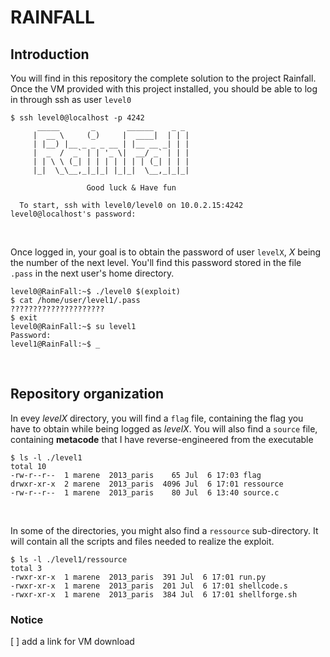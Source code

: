 # RAINFALL

## Introduction
You will find in this repository the complete solution to the project Rainfall.
Once the VM provided with this project installed, you should be able to log in through ssh as user `level0`

```shell
$ ssh level0@localhost -p 4242
	  _____       _       ______    _ _
	 |  __ \     (_)     |  ____|  | | |
	 | |__) |__ _ _ _ __ | |__ __ _| | |
	 |  _  /  _` | | '_ \|  __/ _` | | |
	 | | \ \ (_| | | | | | | | (_| | | |
	 |_|  \_\__,_|_|_| |_|_|  \__,_|_|_|

                 Good luck & Have fun

  To start, ssh with level0/level0 on 10.0.2.15:4242
level0@localhost's password:
```
<br />

Once logged in, your goal is to obtain the password of user `levelX`, *X* being the number of the next level.
You'll find this password stored in the file `.pass` in the next user's home directory.

```shell
level0@RainFall:~$ ./level0 $(exploit)
$ cat /home/user/level1/.pass
?????????????????????
$ exit
level0@RainFall:~$ su level1
Password:
level1@RainFall:~$ _
```
<br />

## Repository organization

In evey *levelX* directory, you will find a `flag` file, containing the flag you have to obtain while being logged as *levelX*.
You will also find a `source` file, containing **metacode** that I have reverse-engineered from the executable
```shell
$ ls -l ./level1
total 10
-rw-r--r--  1 marene  2013_paris    65 Jul  6 17:03 flag
drwxr-xr-x  2 marene  2013_paris  4096 Jul  6 17:01 ressource
-rw-r--r--  1 marene  2013_paris    80 Jul  6 13:40 source.c
```

<br />

In some of the directories, you might also find a `ressource` sub-directory.
It will contain all the scripts and files needed to realize the exploit.

```shell
$ ls -l ./level1/ressource
total 3
-rwxr-xr-x  1 marene  2013_paris  391 Jul  6 17:01 run.py
-rwxr-xr-x  1 marene  2013_paris  201 Jul  6 17:01 shellcode.s
-rwxr-xr-x  1 marene  2013_paris  384 Jul  6 17:01 shellforge.sh
```



### Notice
[ ] add a link for VM download 
